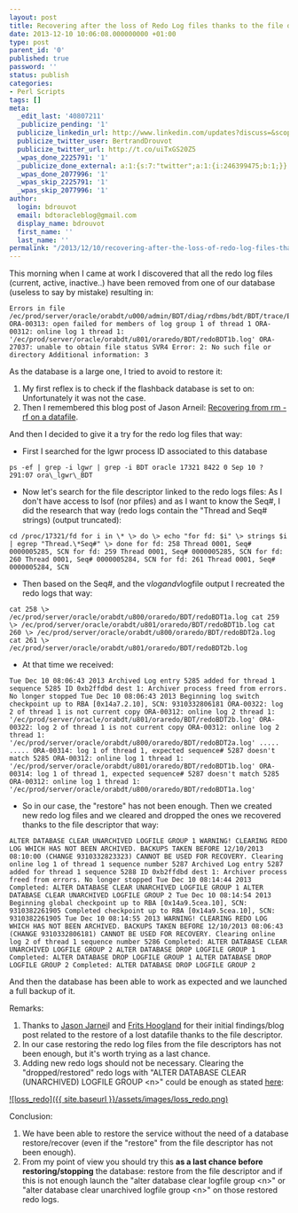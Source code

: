 ```yaml
---
layout: post
title: Recovering after the loss of Redo Log files thanks to the file descriptor
date: 2013-12-10 10:06:08.000000000 +01:00
type: post
parent_id: '0'
published: true
password: ''
status: publish
categories:
- Perl Scripts
tags: []
meta:
  _edit_last: '40807211'
  _publicize_pending: '1'
  publicize_linkedin_url: http://www.linkedin.com/updates?discuss=&scope=16310177&stype=M&topic=5816100316625932288&type=U&a=tdHm
  publicize_twitter_user: BertrandDrouvot
  publicize_twitter_url: http://t.co/uiTxGS20Z5
  _wpas_done_2225791: '1'
  _publicize_done_external: a:1:{s:7:"twitter";a:1:{i:246399475;b:1;}}
  _wpas_done_2077996: '1'
  _wpas_skip_2225791: '1'
  _wpas_skip_2077996: '1'
author:
  login: bdrouvot
  email: bdtoracleblog@gmail.com
  display_name: bdrouvot
  first_name: ''
  last_name: ''
permalink: "/2013/12/10/recovering-after-the-loss-of-redo-log-files-thanks-to-the-file-descriptor/"
---
```

This morning when I came at work I discovered that all the redo log files (current, active, inactive..) have been removed from one of our database (useless to say by mistake) resulting in:

```
Errors in file /ec/prod/server/oracle/orabdt/u000/admin/BDT/diag/rdbms/bdt/BDT/trace/BDT\_m000\_17002.trc: ORA-00313: open failed for members of log group 1 of thread 1 ORA-00312: online log 1 thread 1: '/ec/prod/server/oracle/orabdt/u801/oraredo/BDT/redoBDT1b.log' ORA-27037: unable to obtain file status SVR4 Error: 2: No such file or directory Additional information: 3
```

As the database is a large one, I tried to avoid to restore it:

1. My first reflex is to check if the flashback database is set to on: Unfortunately it was not the case.
2. Then I remembered this blog post of Jason Arneil: [Recovering from rm -rf on a datafile](http://jarneil.wordpress.com/2013/04/23/recovering-from-rm-rf-on-a-datafile/).

And then I decided to give it a try for the redo log files that way:

- First I searched for the lgwr process ID associated to this database

```
ps -ef | grep -i lgwr | grep -i BDT oracle 17321 8422 0 Sep 10 ? 291:07 ora\_lgwr\_BDT
```

- Now let's search for the file descriptor linked to the redo logs files: As I don't have access to lsof (nor pfiles) and as I want to know the Seq#, I did the research that way (redo logs contain the "Thread and&nbsp;Seq# strings) (output truncated):

```
cd /proc/17321/fd for i in \* \> do \> echo "for fd: $i" \> strings $i | egrep "Thread.\*Seq#" \> done for fd: 258 Thread 0001, Seq# 0000005285, SCN for fd: 259 Thread 0001, Seq# 0000005285, SCN for fd: 260 Thread 0001, Seq# 0000005284, SCN for fd: 261 Thread 0001, Seq# 0000005284, SCN
```

- Then based on the Seq#, and the v$log and v$logfile output I recreated the redo logs that way:

```
cat 258 \> /ec/prod/server/oracle/orabdt/u800/oraredo/BDT/redoBDT1a.log cat 259 \> /ec/prod/server/oracle/orabdt/u801/oraredo/BDT/redoBDT1b.log cat 260 \> /ec/prod/server/oracle/orabdt/u800/oraredo/BDT/redoBDT2a.log cat 261 \> /ec/prod/server/oracle/orabdt/u801/oraredo/BDT/redoBDT2b.log
```

- At that time we received:

```
Tue Dec 10 08:06:43 2013 Archived Log entry 5285 added for thread 1 sequence 5285 ID 0xb2ffdbd dest 1: Archiver process freed from errors. No longer stopped Tue Dec 10 08:06:43 2013 Beginning log switch checkpoint up to RBA [0x14a7.2.10], SCN: 9310332806181 ORA-00322: log 2 of thread 1 is not current copy ORA-00312: online log 2 thread 1: '/ec/prod/server/oracle/orabdt/u801/oraredo/BDT/redoBDT2b.log' ORA-00322: log 2 of thread 1 is not current copy ORA-00312: online log 2 thread 1: '/ec/prod/server/oracle/orabdt/u800/oraredo/BDT/redoBDT2a.log' ..... ..... ORA-00314: log 1 of thread 1, expected sequence# 5287 doesn't match 5285 ORA-00312: online log 1 thread 1: '/ec/prod/server/oracle/orabdt/u801/oraredo/BDT/redoBDT1b.log' ORA-00314: log 1 of thread 1, expected sequence# 5287 doesn't match 5285 ORA-00312: online log 1 thread 1: '/ec/prod/server/oracle/orabdt/u800/oraredo/BDT/redoBDT1a.log'
```

- So in our case, the "restore" has not been enough. Then we created new redo log files and we cleared and dropped the ones we recovered thanks to the file descriptor that way:

```
ALTER DATABASE CLEAR UNARCHIVED LOGFILE GROUP 1 WARNING! CLEARING REDO LOG WHICH HAS NOT BEEN ARCHIVED. BACKUPS TAKEN BEFORE 12/10/2013 08:10:00 (CHANGE 9310332823323) CANNOT BE USED FOR RECOVERY. Clearing online log 1 of thread 1 sequence number 5287 Archived Log entry 5287 added for thread 1 sequence 5288 ID 0xb2ffdbd dest 1: Archiver process freed from errors. No longer stopped Tue Dec 10 08:14:44 2013 Completed: ALTER DATABASE CLEAR UNARCHIVED LOGFILE GROUP 1 ALTER DATABASE CLEAR UNARCHIVED LOGFILE GROUP 2 Tue Dec 10 08:14:54 2013 Beginning global checkpoint up to RBA [0x14a9.5cea.10], SCN: 9310382261905 Completed checkpoint up to RBA [0x14a9.5cea.10], SCN: 9310382261905 Tue Dec 10 08:14:55 2013 WARNING! CLEARING REDO LOG WHICH HAS NOT BEEN ARCHIVED. BACKUPS TAKEN BEFORE 12/10/2013 08:06:43 (CHANGE 9310332806181) CANNOT BE USED FOR RECOVERY. Clearing online log 2 of thread 1 sequence number 5286 Completed: ALTER DATABASE CLEAR UNARCHIVED LOGFILE GROUP 2 ALTER DATABASE DROP LOGFILE GROUP 1 Completed: ALTER DATABASE DROP LOGFILE GROUP 1 ALTER DATABASE DROP LOGFILE GROUP 2 Completed: ALTER DATABASE DROP LOGFILE GROUP 2
```

And then the database has been able to work as expected and we launched a full backup of it.

Remarks:

1. Thanks to&nbsp;[Jason Jarnei](http://jarneil.wordpress.com/)l and&nbsp;[Frits Hoogland](http://fritshoogland.wordpress.com/)&nbsp;for their initial findings/blog post related to the restore of a lost datafile thanks to the file descriptor.
2. In our case restoring the redo log files from the file descriptors has not been enough, but it's worth trying as a last chance.
3. Adding new redo logs should not be necessary. Clearing the "dropped/restored" redo logs with "ALTER DATABASE CLEAR (UNARCHIVED) LOGFILE GROUP \<n\>" could be enough as stated [here](http://docs.oracle.com/cd/B19306_01/backup.102/b14191/recoscen.htm):

[![loss_redo]({{ site.baseurl }}/assets/images/loss_redo.png)](http://bdrouvot.files.wordpress.com/2013/12/loss_redo.png)

Conclusion:

1. We have been able to restore the service without the need of a database restore/recover (even if the "restore" from the file descriptor has not been enough).
2. From my point of view you should try this **as a last chance before restoring/stopping** the database: restore from the file descriptor and if this is not enough launch the "alter database clear logfile group \<n\>" or "alter database clear unarchived logfile group \<n\>"&nbsp;on those restored redo logs.
